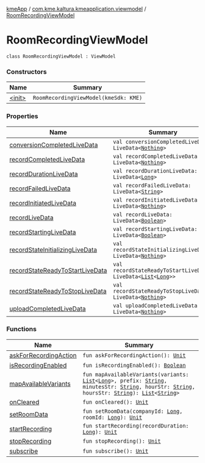 [kmeApp](../../index.md) / [com.kme.kaltura.kmeapplication.viewmodel](../index.md) / [RoomRecordingViewModel](./index.md)

# RoomRecordingViewModel

`class RoomRecordingViewModel : ViewModel`

### Constructors

| Name | Summary |
|---|---|
| [&lt;init&gt;](-init-.md) | `RoomRecordingViewModel(kmeSdk: KME)` |

### Properties

| Name | Summary |
|---|---|
| [conversionCompletedLiveData](conversion-completed-live-data.md) | `val conversionCompletedLiveData: LiveData<`[`Nothing`](https://kotlinlang.org/api/latest/jvm/stdlib/kotlin/-nothing/index.html)`>` |
| [recordCompletedLiveData](record-completed-live-data.md) | `val recordCompletedLiveData: LiveData<`[`Nothing`](https://kotlinlang.org/api/latest/jvm/stdlib/kotlin/-nothing/index.html)`>` |
| [recordDurationLiveData](record-duration-live-data.md) | `val recordDurationLiveData: LiveData<`[`Long`](https://kotlinlang.org/api/latest/jvm/stdlib/kotlin/-long/index.html)`>` |
| [recordFailedLiveData](record-failed-live-data.md) | `val recordFailedLiveData: LiveData<`[`String`](https://kotlinlang.org/api/latest/jvm/stdlib/kotlin/-string/index.html)`>` |
| [recordInitiatedLiveData](record-initiated-live-data.md) | `val recordInitiatedLiveData: LiveData<`[`Nothing`](https://kotlinlang.org/api/latest/jvm/stdlib/kotlin/-nothing/index.html)`>` |
| [recordLiveData](record-live-data.md) | `val recordLiveData: LiveData<`[`Boolean`](https://kotlinlang.org/api/latest/jvm/stdlib/kotlin/-boolean/index.html)`>` |
| [recordStartingLiveData](record-starting-live-data.md) | `val recordStartingLiveData: LiveData<`[`Boolean`](https://kotlinlang.org/api/latest/jvm/stdlib/kotlin/-boolean/index.html)`>` |
| [recordStateInitializingLiveData](record-state-initializing-live-data.md) | `val recordStateInitializingLiveData: LiveData<`[`Nothing`](https://kotlinlang.org/api/latest/jvm/stdlib/kotlin/-nothing/index.html)`>` |
| [recordStateReadyToStartLiveData](record-state-ready-to-start-live-data.md) | `val recordStateReadyToStartLiveData: LiveData<`[`List`](https://kotlinlang.org/api/latest/jvm/stdlib/kotlin.collections/-list/index.html)`<`[`Long`](https://kotlinlang.org/api/latest/jvm/stdlib/kotlin/-long/index.html)`>>` |
| [recordStateReadyToStopLiveData](record-state-ready-to-stop-live-data.md) | `val recordStateReadyToStopLiveData: LiveData<`[`Nothing`](https://kotlinlang.org/api/latest/jvm/stdlib/kotlin/-nothing/index.html)`>` |
| [uploadCompletedLiveData](upload-completed-live-data.md) | `val uploadCompletedLiveData: LiveData<`[`Nothing`](https://kotlinlang.org/api/latest/jvm/stdlib/kotlin/-nothing/index.html)`>` |

### Functions

| Name | Summary |
|---|---|
| [askForRecordingAction](ask-for-recording-action.md) | `fun askForRecordingAction(): `[`Unit`](https://kotlinlang.org/api/latest/jvm/stdlib/kotlin/-unit/index.html) |
| [isRecordingEnabled](is-recording-enabled.md) | `fun isRecordingEnabled(): `[`Boolean`](https://kotlinlang.org/api/latest/jvm/stdlib/kotlin/-boolean/index.html) |
| [mapAvailableVariants](map-available-variants.md) | `fun mapAvailableVariants(variants: `[`List`](https://kotlinlang.org/api/latest/jvm/stdlib/kotlin.collections/-list/index.html)`<`[`Long`](https://kotlinlang.org/api/latest/jvm/stdlib/kotlin/-long/index.html)`>, prefix: `[`String`](https://kotlinlang.org/api/latest/jvm/stdlib/kotlin/-string/index.html)`, minutesStr: `[`String`](https://kotlinlang.org/api/latest/jvm/stdlib/kotlin/-string/index.html)`, hourStr: `[`String`](https://kotlinlang.org/api/latest/jvm/stdlib/kotlin/-string/index.html)`, hoursStr: `[`String`](https://kotlinlang.org/api/latest/jvm/stdlib/kotlin/-string/index.html)`): `[`List`](https://kotlinlang.org/api/latest/jvm/stdlib/kotlin.collections/-list/index.html)`<`[`String`](https://kotlinlang.org/api/latest/jvm/stdlib/kotlin/-string/index.html)`>` |
| [onCleared](on-cleared.md) | `fun onCleared(): `[`Unit`](https://kotlinlang.org/api/latest/jvm/stdlib/kotlin/-unit/index.html) |
| [setRoomData](set-room-data.md) | `fun setRoomData(companyId: `[`Long`](https://kotlinlang.org/api/latest/jvm/stdlib/kotlin/-long/index.html)`, roomId: `[`Long`](https://kotlinlang.org/api/latest/jvm/stdlib/kotlin/-long/index.html)`): `[`Unit`](https://kotlinlang.org/api/latest/jvm/stdlib/kotlin/-unit/index.html) |
| [startRecording](start-recording.md) | `fun startRecording(recordDuration: `[`Long`](https://kotlinlang.org/api/latest/jvm/stdlib/kotlin/-long/index.html)`): `[`Unit`](https://kotlinlang.org/api/latest/jvm/stdlib/kotlin/-unit/index.html) |
| [stopRecording](stop-recording.md) | `fun stopRecording(): `[`Unit`](https://kotlinlang.org/api/latest/jvm/stdlib/kotlin/-unit/index.html) |
| [subscribe](subscribe.md) | `fun subscribe(): `[`Unit`](https://kotlinlang.org/api/latest/jvm/stdlib/kotlin/-unit/index.html) |
